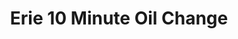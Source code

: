 ---
title: "Erie 10 Minute Oil Change"
url: /erie/erie-10-minute-oil-change/
shop: Autowerkstatt
---